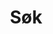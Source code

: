 ---
title: "Søk"
layout: "search"
url: "/search"
placeholder: "Søk etter innhold på siden"
robotsNoIndex: true
---